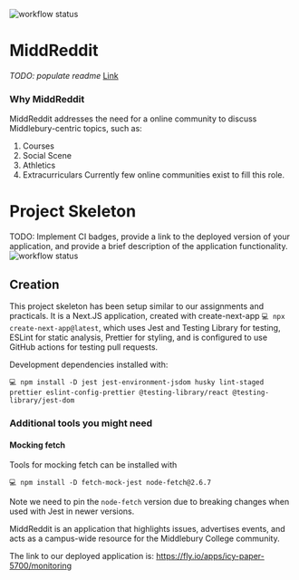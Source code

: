 ![workflow status](https://github.com/csci312a-s23/practical06-devops-mlinderm/actions/workflows/node.js.yml/badge.svg)

# MiddReddit

_TODO: populate readme_
[Link](https://middreddit.fly.dev/)

### Why MiddReddit

MiddReddit addresses the need for a online community to discuss Middlebury-centric topics, such as:

1. Courses
2. Social Scene
3. Athletics
4. Extracurriculars
   Currently few online communities exist to fill this role.

# Project Skeleton

TODO: Implement CI badges, provide a link to the deployed version of your application, and provide a brief description of the application functionality.
![workflow status](https://github.com/csci312a-s23/MiddReddit/actions/workflows/node.js.yml/badge.svg)

## Creation

This project skeleton has been setup similar to our assignments and practicals. It is a Next.JS application, created with create-next-app `💻 npx create-next-app@latest`, which uses Jest and Testing Library for testing, ESLint for static analysis, Prettier for styling, and is configured to use GitHub actions for testing pull requests.

Development dependencies installed with:

```
💻 npm install -D jest jest-environment-jsdom husky lint-staged prettier eslint-config-prettier @testing-library/react @testing-library/jest-dom
```

### Additional tools you might need

#### Mocking fetch

Tools for mocking fetch can be installed with

```
💻 npm install -D fetch-mock-jest node-fetch@2.6.7
```

Note we need to pin the `node-fetch` version due to breaking changes when used with Jest in newer versions.

MiddReddit is an application that highlights issues, advertises events, and acts as a campus-wide resource for the Middlebury College community.

The link to our deployed application is: https://fly.io/apps/icy-paper-5700/monitoring
